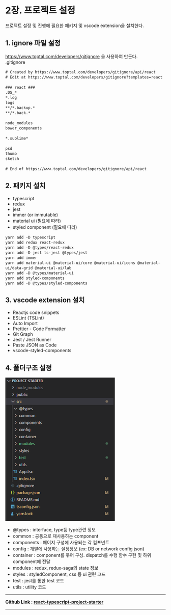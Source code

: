 # 2장. 프로젝트 설정

프로젝트 설정 및 진행에 필요한 패키지 및 vscode extension을 설치한다.

## 1. ignore 파일 설정

https://www.toptal.com/developers/gitignore 을 사용하여 만든다.  
.gitignore

```
# Created by https://www.toptal.com/developers/gitignore/api/react
# Edit at https://www.toptal.com/developers/gitignore?templates=react

### react ###
.DS_*
*.log
logs
**/*.backup.*
**/*.back.*

node_modules
bower_components

*.sublime*

psd
thumb
sketch

# End of https://www.toptal.com/developers/gitignore/api/react
```

## 2. 패키지 설치

-   typescript
-   redux
-   jest
-   immer (or immutable)
-   material ui (필요에 따라)
-   styled component (필요에 따라)

```
yarn add -D typescript
yarn add redux react-redux
yarn add -D @types/react-redux
yarn add -D jest ts-jest @types/jest
yarn add immer
yarn add material-ui @material-ui/core @material-ui/icons @material-ui/data-grid @material-ui/lab
yarn add -D @types/material-ui
yarn add styled-components
yarn add -D @types/styled-components
```

## 3. vscode extension 설치

-   Reactjs code snippets
-   ESLint (TSLint)
-   Auto Import
-   Prettier - Code Formatter
-   Git Graph
-   Jest / Jest Runner
-   Paste JSON as Code
-   vscode-styled-components

## 4. 폴더구조 설정

!['folder-structure'](./02_folder_structure.png)

-   @types : interface, type등 type관련 정보
-   common : 공통으로 재사용하는 component
-   components : 페이지 구성에 사용되는 각 컴포넌트
-   config : 개발에 사용하는 설정정보 (ex: DB or network config json)
-   container : component를 묶어 구성. dispatch를 수행 함수 구현 및 하위 component에 전달
-   modules : redux, redux-saga의 state 정보
-   styles : styledComponent, css 등 ui 관련 코드
-   test : jest를 통한 test 코드
-   utils : utility 코드

---

<b>Github Link : [react-typescript-project-starter](https://github.com/seungjae-yu/react-typescript-project-starter)</b>

---

